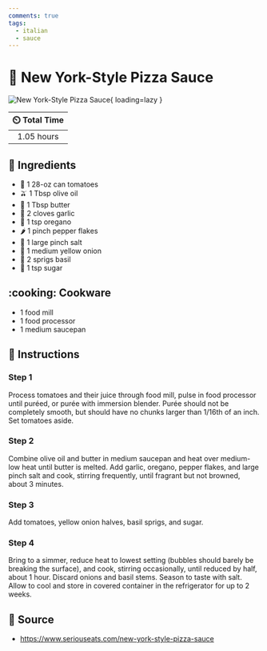 ```yaml
---
comments: true
tags:
  - italian
  - sauce
---
```

# :tomato: New York-Style Pizza Sauce

![New York-Style Pizza Sauce](../assets/images/new-york-style-pizza-sauce.jpg){ loading=lazy }

| :timer_clock: Total Time |
|:-----------------------: |
| 1.05 hours |

## :salt: Ingredients

- :tomato: 1 28-oz can tomatoes
- :olive: 1 Tbsp olive oil
- :butter: 1 Tbsp butter
- :garlic: 2 cloves garlic
- :herb: 1 tsp oregano
- :hot_pepper: 1 pinch pepper flakes
- :salt: 1 large pinch salt
- :onion: 1 medium yellow onion
- :herb: 2 sprigs basil
- :candy: 1 tsp sugar

## :cooking: Cookware

- 1 food mill
- 1 food processor
- 1 medium saucepan

## :pencil: Instructions

### Step 1

Process tomatoes and their juice through food mill, pulse in food processor until puréed, or purée with immersion
blender. Purée should not be completely smooth, but should have no chunks larger than 1/16th of an inch. Set tomatoes
aside.

### Step 2

Combine olive oil and butter in medium saucepan and heat over medium-low heat until butter is melted. Add garlic,
oregano, pepper flakes, and large pinch salt and cook, stirring frequently, until fragrant but not browned, about 3
minutes.

### Step 3

Add tomatoes, yellow onion halves, basil sprigs, and sugar.

### Step 4

Bring to a simmer, reduce heat to lowest setting (bubbles should barely be breaking the surface), and cook, stirring
occasionally, until reduced by half, about 1 hour. Discard onions and basil stems. Season to taste with salt. Allow to
cool and store in covered container in the refrigerator for up to 2 weeks.

## :link: Source

- <https://www.seriouseats.com/new-york-style-pizza-sauce>
